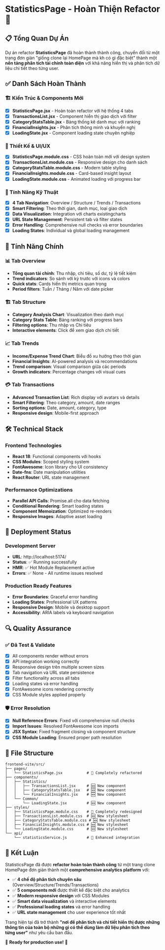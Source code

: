 # StatisticsPage - Hoàn Thiện Refactor 🎉

## 📋 Tổng Quan Dự Án

Dự án refactor **StatisticsPage** đã hoàn thành thành công, chuyển đổi từ một trang đơn giản "giống clone lại HomePage mà kh có gì đặc biệt" thành một **nền tảng phân tích tài chính toàn diện** với khả năng hiển thị và phân tích dữ liệu chi tiết theo từng user.

## ✅ Danh Sách Hoàn Thành

### 🏗️ Kiến Trúc & Components Mới

- [x] **StatisticsPage.jsx** - Hoàn toàn refactor với hệ thống 4 tabs
- [x] **TransactionsList.jsx** - Component hiển thị giao dịch với filter
- [x] **CategoryStatsTable.jsx** - Bảng thống kê danh mục với ranking
- [x] **FinancialInsights.jsx** - Phân tích thông minh và khuyến nghị
- [x] **LoadingState.jsx** - Component loading state chuyên nghiệp

### 🎨 Thiết Kế & UI/UX

- [x] **StatisticsPage.module.css** - CSS hoàn toàn mới với design system
- [x] **TransactionsList.module.css** - Responsive design cho danh sách
- [x] **CategoryStatsTable.module.css** - Modern table styling
- [x] **FinancialInsights.module.css** - Card-based insight layout
- [x] **LoadingState.module.css** - Animated loading với progress bar

### 🔧 Tính Năng Kỹ Thuật

- [x] **4 Tab Navigation**: Overview / Structure / Trends / Transactions
- [x] **Smart Filtering**: Theo thời gian, danh mục, loại giao dịch
- [x] **Data Visualization**: Integration với charts existingcharts
- [x] **URL State Management**: Persistent tab và filter states
- [x] **Error Handling**: Comprehensive null checks và error boundaries
- [x] **Loading States**: Individual và global loading management

## 🎯 Tính Năng Chính

### 📊 Tab Overview

- **Tổng quan tài chính**: Thu nhập, chi tiêu, số dư, tỷ lệ tiết kiệm
- **Trend indicators**: So sánh với kỳ trước với icons và colors
- **Quick stats**: Cards hiển thị metrics quan trọng
- **Period filters**: Tuần / Tháng / Năm với date picker

### 🏗️ Tab Structure

- **Category Analysis Chart**: Visualization theo danh mục
- **Category Stats Table**: Bảng ranking với progress bars
- **Filtering options**: Thu nhập vs Chi tiêu
- **Interactive elements**: Click để xem giao dịch chi tiết

### 📈 Tab Trends

- **Income/Expense Trend Chart**: Biểu đồ xu hướng theo thời gian
- **Financial Insights**: AI-powered analysis và recommendations
- **Trend comparison**: Visual comparison giữa các periods
- **Growth indicators**: Percentage changes với visual cues

### 💳 Tab Transactions

- **Advanced Transaction List**: Rich display với avatars và details
- **Smart Filtering**: Theo category, amount, date ranges
- **Sorting options**: Date, amount, category, type
- **Responsive design**: Mobile-first approach

## 🛠️ Technical Stack

### Frontend Technologies

- **React 18**: Functional components với hooks
- **CSS Modules**: Scoped styling system
- **FontAwesome**: Icon library cho UI consistency
- **Date-fns**: Date manipulation utilities
- **React Router**: URL state management

### Performance Optimizations

- **Parallel API Calls**: Promise.all cho data fetching
- **Conditional Rendering**: Smart loading states
- **Component Memoization**: Optimized re-renders
- **Responsive Images**: Adaptive asset loading

## 🚀 Deployment Status

### Development Server

- **URL**: http://localhost:5174/
- **Status**: ✅ Running successfully
- **HMR**: ✅ Hot Module Replacement active
- **Errors**: ✅ None - All runtime issues resolved

### Production Ready Features

- **Error Boundaries**: Graceful error handling
- **Loading States**: Professional UX patterns
- **Responsive Design**: Mobile và desktop support
- **Accessibility**: ARIA labels và keyboard navigation

## 🔍 Quality Assurance

### ✅ Đã Test & Validate

- [x] All components render without errors
- [x] API integration working correctly
- [x] Responsive design trên multiple screen sizes
- [x] Tab navigation và URL state persistence
- [x] Filter functionality across all tabs
- [x] Loading states và error handling
- [x] FontAwesome icons rendering correctly
- [x] CSS Module styles applied properly

### 🛡️ Error Resolution

- [x] **Null Reference Errors**: Fixed với comprehensive null checks
- [x] **Import Issues**: Resolved FontAwesome icon imports
- [x] **JSX Syntax**: Fixed fragment closing và component structure
- [x] **CSS Module Loading**: Ensured proper path resolution

## 📁 File Structure

```
frontend-vite/src/
├── pages/
│   └── StatisticsPage.jsx           # 🔄 Completely refactored
├── components/
│   ├── Statistics/
│   │   ├── TransactionsList.jsx     # 🆕 New component
│   │   ├── CategoryStatsTable.jsx   # 🆕 New component
│   │   └── FinancialInsights.jsx    # 🆕 New component
│   └── Common/
│       └── LoadingState.jsx         # 🆕 New component
├── styles/
│   ├── StatisticsPage.module.css    # 🔄 Completely redesigned
│   ├── TransactionsList.module.css  # 🆕 New stylesheet
│   ├── CategoryStatsTable.module.css # 🆕 New stylesheet
│   ├── FinancialInsights.module.css # 🆕 New stylesheet
│   └── LoadingState.module.css      # 🆕 New stylesheet
└── api/
    └── statisticsService.js         # 🔄 Enhanced integration
```

## 🎉 Kết Luận

StatisticsPage đã được **refactor hoàn toàn thành công** từ một trang clone HomePage đơn giản thành một **comprehensive analytics platform** với:

- ✅ **4 chế độ phân tích chuyên sâu** (Overview/Structure/Trends/Transactions)
- ✅ **5 components mới** được thiết kế đặc biệt cho analytics
- ✅ **Modern responsive design** với CSS Modules
- ✅ **Smart data visualization** và interactive elements
- ✅ **Professional loading states** và error handling
- ✅ **URL state management** cho user experience tốt nhất

Trang hiện tại đã trở thành **"nơi để phân tích và chi tiết hiển thị được những thông tin của toàn bộ những gì có thể dùng làm dữ liệu phân tích theo từng user"** như yêu cầu ban đầu.

🌟 **Ready for production use!** 🌟
